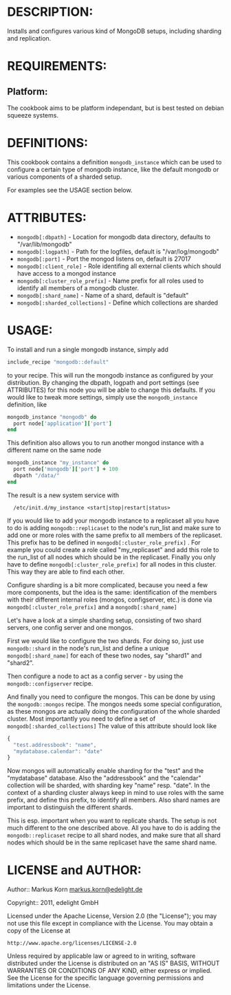 # DESCRIPTION:

Installs and configures various kind of MongoDB setups, including sharding and replication.

# REQUIREMENTS:

## Platform:

The cookbook aims to be platform independant, but is best tested on debian squeeze systems.

# DEFINITIONS:

This cookbook contains a definition `mongodb_instance` which can be used to configure
a certain type of mongodb instance, like the default mongodb or various components
of a sharded setup.

For examples see the USAGE section below.

# ATTRIBUTES: 

* `mongodb[:dbpath]` - Location for mongodb data directory, defaults to "/var/lib/mongodb"
* `mongodb[:logpath]` - Path for the logfiles, default is "/var/log/mongodb"
* `mongodb[:port]` - Port the mongod listens on, default is 27017
* `mongodb[:client_role]` - Role identifing all external clients which should have access to a mongod instance
* `mongodb[:cluster_role_prefix]` - Name prefix for all roles used to identify
    all members of a mongodb cluster.
* `mongodb[:shard_name]` - Name of a shard, default is "default"
* `mongodb[:sharded_collections]` - Define which collections are sharded

# USAGE:

To install and run a single mongodb instance, simply add

```ruby
include_recipe "mongodb::default"
```
  
to your recipe. This will run the mongodb instance as configured by your distribution.
By changing the dbpath, logpath and port settings (see ATTRIBUTES) for this node
you will be able to change this defaults.
If you would like to tweak more settings, simply use the `mongodb_instance`
definition, like

```ruby
mongodb_instance "mongodb" do
  port node['application']['port']
end
```

This definition also allows you to run another mongod instance with a different
name on the same node

```ruby
mongodb_instance "my_instance" do
  port node['mongodb']['port'] + 100
  dbpath "/data/"
end
```
  
The result is a new system service with

```shell
  /etc/init.d/my_instance <start|stop|restart|status>
```
  
If you would like to add your mongodb instance to a replicaset all you have to
do is adding `mongodb::replicaset` to the node's run_list and make sure to add
one or more roles with the same prefix to all members of the replicaset. This
prefix has to be defined in `mongodb[:cluster_role_prefix]` . For example you
could create a role called "my_replicaset" and add this role to the run_list of
all nodes which should be in the replicaset. Finally you only have to define
`mongodb[:cluster_role_prefix]` for all nodes in this cluster. This way they are
able to find each other.

Configure sharding is a bit more complicated, because you need a few more
components, but the idea is the same: identification of the members with their
different internal roles (mongos, configserver, etc.) is done via
`mongodb[:cluster_role_prefix]` and a `mongodb[:shard_name]`

Let's have a look at a simple sharding setup, consisting of two shard servers, one
config server and one mongos.

First we would like to configure the two shards. For doing so, just use
`mongodb::shard` in the node's run_list and define a unique `mongodb[:shard_name]`
for each of these two nodes, say "shard1" and "shard2".

Then configure a node to act as a config server - by using the `mongodb::configserver`
recipe.

And finally you need to configure the mongos. This can be done by using the
`mongodb::mongos` recipe. The mongos needs some special configuration, as these
mongos are actually doing the configuration of the whole sharded cluster.
Most importantly you need to define a set of `mongodb[:sharded_collections]`
The value of this attribute should look like

```javascript
{
  "test.addressbook": "name",
  "mydatabase.calendar": "date"
}
```
  
Now mongos will automatically enable sharding for the "test" and the "mydatabase"
database. Also the "addressbook" and the "calendar" collection will be sharded,
with sharding key "name" resp. "date".
In the context of a sharding cluster always keep in mind to use roles with the same
prefix, and define this prefix, to identify all members. Also shard names are
important to distinguish the different shards.

This is esp. important when you want to replicate shards. The setup is not much
different to the one described above. All you have to do is adding the 
`mongodb::replicaset` recipe to all shard nodes, and make sure that all shard
nodes which should be in the same replicaset have the same shard name.

# LICENSE and AUTHOR:

Author:: Markus Korn <markus.korn@edelight.de>

Copyright:: 2011, edelight GmbH

Licensed under the Apache License, Version 2.0 (the "License");
you may not use this file except in compliance with the License.
You may obtain a copy of the License at

    http://www.apache.org/licenses/LICENSE-2.0

Unless required by applicable law or agreed to in writing, software
distributed under the License is distributed on an "AS IS" BASIS,
WITHOUT WARRANTIES OR CONDITIONS OF ANY KIND, either express or implied.
See the License for the specific language governing permissions and
limitations under the License.
